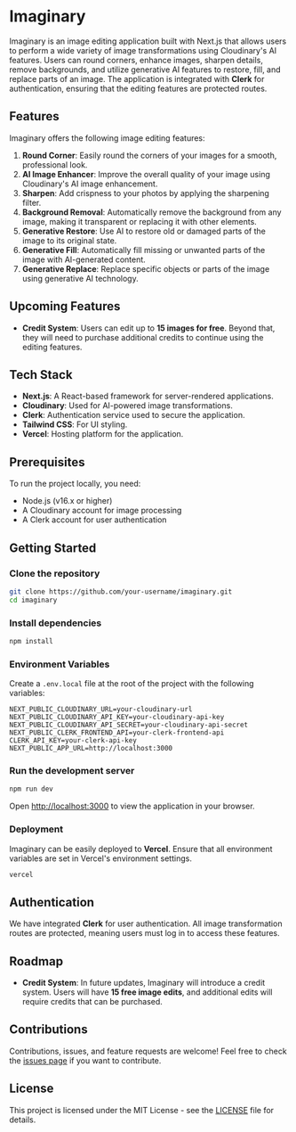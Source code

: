 
# Imaginary

Imaginary is an image editing application built with Next.js that allows users to perform a wide variety of image transformations using Cloudinary's AI features. Users can round corners, enhance images, sharpen details, remove backgrounds, and utilize generative AI features to restore, fill, and replace parts of an image. The application is integrated with **Clerk** for authentication, ensuring that the editing features are protected routes.

## Features

Imaginary offers the following image editing features:

1. **Round Corner**: Easily round the corners of your images for a smooth, professional look.
2. **AI Image Enhancer**: Improve the overall quality of your image using Cloudinary's AI image enhancement.
3. **Sharpen**: Add crispness to your photos by applying the sharpening filter.
4. **Background Removal**: Automatically remove the background from any image, making it transparent or replacing it with other elements.
5. **Generative Restore**: Use AI to restore old or damaged parts of the image to its original state.
6. **Generative Fill**: Automatically fill missing or unwanted parts of the image with AI-generated content.
7. **Generative Replace**: Replace specific objects or parts of the image using generative AI technology.

## Upcoming Features

- **Credit System**: Users can edit up to **15 images for free**. Beyond that, they will need to purchase additional credits to continue using the editing features. 

## Tech Stack

- **Next.js**: A React-based framework for server-rendered applications.
- **Cloudinary**: Used for AI-powered image transformations.
- **Clerk**: Authentication service used to secure the application.
- **Tailwind CSS**: For UI styling.
- **Vercel**: Hosting platform for the application.

## Prerequisites

To run the project locally, you need:

- Node.js (v16.x or higher)
- A Cloudinary account for image processing
- A Clerk account for user authentication

## Getting Started

### Clone the repository

```bash
git clone https://github.com/your-username/imaginary.git
cd imaginary
```

### Install dependencies

```bash
npm install
```

### Environment Variables

Create a `.env.local` file at the root of the project with the following variables:

```env
NEXT_PUBLIC_CLOUDINARY_URL=your-cloudinary-url
NEXT_PUBLIC_CLOUDINARY_API_KEY=your-cloudinary-api-key
NEXT_PUBLIC_CLOUDINARY_API_SECRET=your-cloudinary-api-secret
NEXT_PUBLIC_CLERK_FRONTEND_API=your-clerk-frontend-api
CLERK_API_KEY=your-clerk-api-key
NEXT_PUBLIC_APP_URL=http://localhost:3000
```

### Run the development server

```bash
npm run dev
```

Open [http://localhost:3000](http://localhost:3000) to view the application in your browser.

### Deployment

Imaginary can be easily deployed to **Vercel**. Ensure that all environment variables are set in Vercel's environment settings.

```bash
vercel
```

## Authentication

We have integrated **Clerk** for user authentication. All image transformation routes are protected, meaning users must log in to access these features.

## Roadmap

- **Credit System**: In future updates, Imaginary will introduce a credit system. Users will have **15 free image edits**, and additional edits will require credits that can be purchased.

## Contributions

Contributions, issues, and feature requests are welcome! Feel free to check the [issues page](https://github.com/your-username/imaginary/issues) if you want to contribute.

## License

This project is licensed under the MIT License - see the [LICENSE](LICENSE) file for details.
